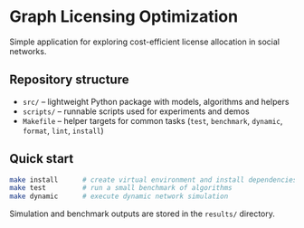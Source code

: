 # Graph Licensing Optimization

Simple application for exploring cost-efficient license allocation in social networks.

## Repository structure

- `src/` – lightweight Python package with models, algorithms and helpers
- `scripts/` – runnable scripts used for experiments and demos
- `Makefile` – helper targets for common tasks (`test`, `benchmark`, `dynamic`, `format`, `lint`, `install`)

## Quick start

```sh
make install      # create virtual environment and install dependencies
make test         # run a small benchmark of algorithms
make dynamic      # execute dynamic network simulation
```

Simulation and benchmark outputs are stored in the `results/` directory.
